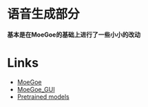 # 语音生成部分
**基本是在MoeGoe的基础上进行了一些小小的改动**
# Links
- [MoeGoe](https://github.com/CjangCjengh/MoeGoe)
- [MoeGoe_GUI](https://github.com/CjangCjengh/MoeGoe_GUI)
- [Pretrained models](https://github.com/CjangCjengh/TTSModels)


